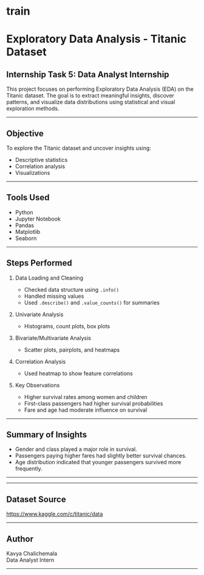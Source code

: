 # train
# Exploratory Data Analysis - Titanic Dataset

## Internship Task 5: Data Analyst Internship

This project focuses on performing Exploratory Data Analysis (EDA) on the Titanic dataset. The goal is to extract meaningful insights, discover patterns, and visualize data distributions using statistical and visual exploration methods.

---

## Objective
To explore the Titanic dataset and uncover insights using:
- Descriptive statistics
- Correlation analysis
- Visualizations

---

## Tools Used
- Python
- Jupyter Notebook
- Pandas
- Matplotlib
- Seaborn

---

## Steps Performed

1. Data Loading and Cleaning
   - Checked data structure using `.info()`
   - Handled missing values
   - Used `.describe()` and `.value_counts()` for summaries

2. Univariate Analysis
   - Histograms, count plots, box plots

3. Bivariate/Multivariate Analysis
   - Scatter plots, pairplots, and heatmaps

4. Correlation Analysis
   - Used heatmap to show feature correlations

5. Key Observations
   - Higher survival rates among women and children
   - First-class passengers had higher survival probabilities
   - Fare and age had moderate influence on survival

---

## Summary of Insights
- Gender and class played a major role in survival.
- Passengers paying higher fares had slightly better survival chances.
- Age distribution indicated that younger passengers survived more frequently.

---

---

## Dataset Source
https://www.kaggle.com/c/titanic/data

---

## Author
Kavya Chalichemala  
Data Analyst Intern

---
